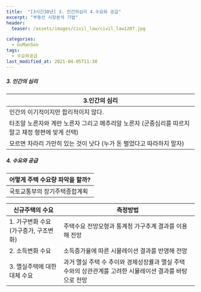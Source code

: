 ```yaml
---
title:  "[3시간30년] 3. 인간의심리 4.수요와 공급"
excerpt: "부동산 시장분석 기법"
header:
  teaser: /assets/images/civil_law/civil_law1207.jpg

categories:
  - GuManSoo
tags:
  - 수요와공급
last_modified_at: 2021-04-05T11:30
---
```


##### 3. 인간의 심리  

|	<center>3.인간의 심리</center>		|
| :-------------------------------------------	|
| 인간의 이기적이지만 합리적이지 않다.		 	|
| 타조알 노른자와 계란 노른자 그리고 메추리알 노른자 (군중심리를 따르지 말고 재정 형편에 맞게 선택) 	|
| 모르면 차라리 가만히 있는 것이 낫다 (누가 돈 벌었다고 따라하지 말자)		 	|


##### 4. 수요와 공급  

|	<center>어떻게 주택 수요량 파악을 할까?</center>	|
| :-------------------------------------------	|
| 국토교통부의 장기주택종합계획			 	|



|	<center>신규주택의 수요</center>	|	<center>측정방법</center>		|
| :------------------------------------	| :------------------------------------	|
| 1. 가구변화 수요 (가구증가, 구조변화)	 	| 주택수요 전망모형과 통계청 가구추계 결과를 이용해 전망 	|
| 2. 소득변화 수요			 	| 소득증가율에 따른 시뮬레이션 결과를 반영해 전망	|
| 3. 멸실주택에 대한 대체 수요		 	| 과거 멸실 주택 수 추이와 경제성장률과 멸실 주택 수와의 상관관계를 고려한 시뮬레이션 결과를 바탕으로 전망	|

   

